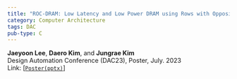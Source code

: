 ```yaml
---
title: "ROC-DRAM: Low Latency and Low Power DRAM using Rows with Opposite Charging"
category: Computer Architecture
tags: DAC
pub-type: C
---
```


**Jaeyoon Lee**, **Daero Kim**, and **Jungrae Kim** <br>
Design Automation Conference (DAC23), Poster, July. 2023 <br>
Link: [[```Poster(pptx)```](https://github.com/scalable-arch/scalable-arch.github.io/raw/main/assets/materials/2023-DAC-ROC-DRAM(poster).pptx)]